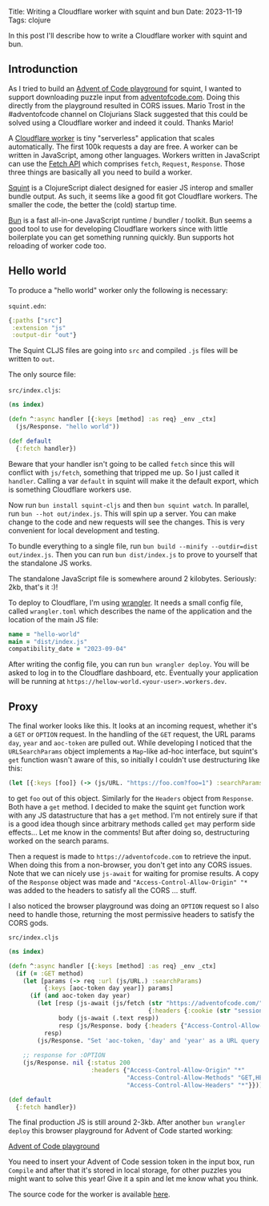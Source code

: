 Title: Writing a Cloudflare worker with squint and bun
Date: 2023-11-19
Tags: clojure

In this post I'll describe how to write a Cloudflare worker with squint and bun.

## Introdunction

As I tried to build an [Advent of Code
playground](https://squint-cljs.github.io/squint/?boilerplate=https%3A%2F%2Fgist.githubusercontent.com%2Fborkdude%2Fcf94b492d948f7f418aa81ba54f428ff%2Fraw%2Fe613dbceac5b04c2b71b032a75f13881bccd72c5%2Faoc_ui.cljs&src=OzsgSGVscGVyIGZ1bmN0aW9uczoKOzsgKGZldGNoLWlucHV0IHllYXIgZGF5KSAtIGdldCBBT0MgaW5wdXQKOzsgKGFwcGVuZCBzdHIpIC0gYXBwZW5kIHN0ciB0byBET00KOzsgKHNweSB4KSAtIGxvZyB4IHRvIGNvbnNvbGUgYW5kIHJldHVybiB4CgooZGVmIGlucHV0ICgtPj4gKGpzLWF3YWl0IChmZXRjaC1pbnB1dCAyMDIyIDEpKQogICAgICAgICAgICAgI19zcHkKICAgICAgICAgICAgIHN0ci9zcGxpdC1saW5lcwogICAgICAgICAgICAgKG1hcHYgcGFyc2UtbG9uZykpKQoKKGRlZm4gcGFydC0xCiAgW10KICAoLT4%2BIGlucHV0CiAgICAocGFydGl0aW9uLWJ5IG5pbD8pCiAgICAodGFrZS1udGggMikKICAgIChtYXAgIyhhcHBseSArICUpKQogICAgKGFwcGx5IG1heCkKICAgIGFwcGVuZCkpCgooZGVmbiBwYXJ0LTIKICBbXQogICgtPj4gaW5wdXQKICAgIChwYXJ0aXRpb24tYnkgbmlsPykKICAgICh0YWtlLW50aCAyKQogICAgKG1hcCAjKGFwcGx5ICsgJSkpCiAgICAoc29ydC1ieSAtKQogICAgKHRha2UgMykKICAgIChhcHBseSArKQogICAgYXBwZW5kKSkKCih0aW1lIChwYXJ0LTEpKQoodGltZSAocGFydC0yKSk%3D)
for squint, I wanted to support downloading puzzle input from
[adventofcode.com](https://adventofcode.com). Doing this directly from the
playground resulted in CORS issues. Mario Trost in the #adventofcode channel on
Clojurians Slack suggested that this could be solved using a Cloudflare worker
and indeed it could. Thanks Mario!

A [Cloudflare worker](https://workers.cloudflare.com/) is tiny "serverless"
  application that scales automatically. The first 100k requests a day are
  free. A worker can be written in JavaScript, among other languages. Workers
  written in JavaScript can use the [Fetch
  API](https://developer.mozilla.org/en-US/docs/Web/API/Fetch_API) which
  comprises `fetch`, `Request`, `Response`. Those three things are basically all
  you need to build a worker.

[Squint](https://github.com/squint-cljs/squint) is a ClojureScript dialect
designed for easier JS interop and smaller bundle output. As such, it seems like
a good fit got Cloudflare workers. The smaller the code, the better the (cold)
startup time.

[Bun](https://bun.sh/) is a fast all-in-one JavaScript runtime / bundler /
  toolkit. Bun seems a good tool to use for developing Cloudflare workers since
  with little boilerplate you can get something running quickly. Bun supports
  hot reloading of worker code too.

## Hello world

To produce a "hello world" worker only the following is necessary:

`squint.edn`:
``` clojure
{:paths ["src"]
 :extension "js"
 :output-dir "out"}
```

The Squint CLJS files are going into `src` and compiled `.js` files will be written to `out`.

The only source file:

`src/index.cljs`:
``` clojure
(ns index)

(defn ^:async handler [{:keys [method] :as req} _env _ctx]
  (js/Response. "hello world"))

(def default
  {:fetch handler})
```

Beware that your handler isn't going to be called `fetch` since this will
conflict with `js/fetch`, something that tripped me up. So I just called it
`handler`.  Calling a var `default` in squint will make it the default export,
which is something Cloudflare workers use.

Now run `bun install squint-cljs` and then `bun squint watch`.  In parallel, run
`bun --hot out/index.js`. This will spin up a server. You can make change to the
code and new requests will see the changes. This is very convenient for local
development and testing.

To bundle everything to a single file, run `bun build --minify --outdir=dist
out/index.js`. Then you can run `bun dist/index.js` to prove to yourself that
the standalone JS works.

The standalone JavaScript file is somewhere around 2 kilobytes. Seriously: 2kb,
that's it :)!

To deploy to Cloudflare, I'm using
[wrangler](https://developers.cloudflare.com/workers/wrangler/).  It needs a
small config file, called `wrangler.toml` which describes the name of the
application and the location of the main JS file:

``` clojure
name = "hello-world"
main = "dist/index.js"
compatibility_date = "2023-09-04"
```

After writing the config file, you can run `bun wrangler deploy`. You will be
asked to log in to the Cloudflare dashboard, etc. Eventually your application
will be running at `https://hellow-world.<your-user>.workers.dev`.

## Proxy

The final worker looks like this. It looks at an incoming request, whether it's
a `GET` or `OPTION` request. In the handling of the `GET` request, the URL
params `day`, `year` and `aoc-token` are pulled out. While developing I noticed
that the `URLSearchParams` object implements a `Map`-like ad-hoc interface, but
squint's `get` function wasn't aware of this, so initially I couldn't use destructuring like this:

``` clojure
(let [{:keys [foo]} (-> (js/URL. "https://foo.com?foo=1") :searchParams)] ...)
```

to get `foo` out of this object. Similarly for the `Headers` object from
`Response`. Both have a `get` method. I decided to make the squint `get`
function work with any JS datastructure that has a `get` method. I'm not
entirely sure if that is a good idea though since arbitrary methods called `get`
may perform side effects... Let me know in the comments!  But after doing so,
destructuring worked on the search params.

Then a request is made to `https://adventofcode.com` to retrieve the input. When
doing this from a non-browser, you don't get into any CORS issues. Note that we
can nicely use `js-await` for waiting for promise results. A copy of the
`Response` object was made and `"Access-Control-Allow-Origin" "*` was added to
the headers to satisfy all the CORS ... stuff.

I also noticed the browser playground was doing an `OPTION` request so I also
need to handle those, returning the most permissive headers to satisfy the CORS
gods.

`src/index.cljs`
``` clojure
(ns index)

(defn ^:async handler [{:keys [method] :as req} _env _ctx]
  (if (= :GET method)
    (let [params (-> req :url (js/URL.) :searchParams)
          {:keys [aoc-token day year]} params]
      (if (and aoc-token day year)
        (let [resp (js-await (js/fetch (str "https://adventofcode.com/" year "/day/" day "/input")
                                       {:headers {:cookie (str "session=" aoc-token)}}))
              body (js-await (.text resp))
              resp (js/Response. body {:headers {"Access-Control-Allow-Origin" "*"}})]
          resp)
        (js/Response. "Set 'aoc-token, 'day' and 'year' as a URL query parameter" {:status 400
                                                                                   :headers {"Access-Control-Allow-Origin" "*"}})))
    ;; response for :OPTION
    (js/Response. nil {:status 200
                       :headers {"Access-Control-Allow-Origin" "*"
                                 "Access-Control-Allow-Methods" "GET,HEAD,POST,OPTIONS"
                                 "Access-Control-Allow-Headers" "*"}})))

(def default
  {:fetch handler})
```

The final production JS is still around 2-3kb.  After another `bun wrangler
deploy` this browser playground for Advent of Code started working:

[Advent of Code
playground](https://squint-cljs.github.io/squint/?boilerplate=https%3A%2F%2Fgist.githubusercontent.com%2Fborkdude%2Fcf94b492d948f7f418aa81ba54f428ff%2Fraw%2Fe613dbceac5b04c2b71b032a75f13881bccd72c5%2Faoc_ui.cljs&src=OzsgSGVscGVyIGZ1bmN0aW9uczoKOzsgKGZldGNoLWlucHV0IHllYXIgZGF5KSAtIGdldCBBT0MgaW5wdXQKOzsgKGFwcGVuZCBzdHIpIC0gYXBwZW5kIHN0ciB0byBET00KOzsgKHNweSB4KSAtIGxvZyB4IHRvIGNvbnNvbGUgYW5kIHJldHVybiB4CgooZGVmIGlucHV0ICgtPj4gKGpzLWF3YWl0IChmZXRjaC1pbnB1dCAyMDIyIDEpKQogICAgICAgICAgICAgI19zcHkKICAgICAgICAgICAgIHN0ci9zcGxpdC1saW5lcwogICAgICAgICAgICAgKG1hcHYgcGFyc2UtbG9uZykpKQoKKGRlZm4gcGFydC0xCiAgW10KICAoLT4%2BIGlucHV0CiAgICAocGFydGl0aW9uLWJ5IG5pbD8pCiAgICAodGFrZS1udGggMikKICAgIChtYXAgIyhhcHBseSArICUpKQogICAgKGFwcGx5IG1heCkKICAgIGFwcGVuZCkpCgooZGVmbiBwYXJ0LTIKICBbXQogICgtPj4gaW5wdXQKICAgIChwYXJ0aXRpb24tYnkgbmlsPykKICAgICh0YWtlLW50aCAyKQogICAgKG1hcCAjKGFwcGx5ICsgJSkpCiAgICAoc29ydC1ieSAtKQogICAgKHRha2UgMykKICAgIChhcHBseSArKQogICAgYXBwZW5kKSkKCih0aW1lIChwYXJ0LTEpKQoodGltZSAocGFydC0yKSk%3D)

You need to insert your Advent of Code session token in the input box, run
`Compile` and after that it's stored in local storage, for other puzzles you
might want to solve this year!  Give it a spin and let me know what you think.

The source code for the worker is available [here](https://github.com/borkdude/aoc-proxy).
